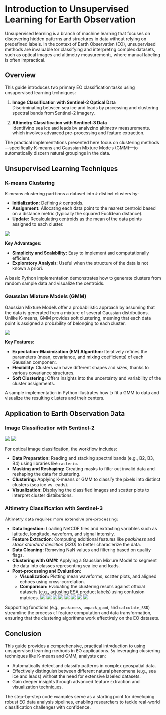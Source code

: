 # Introduction to Unsupervised Learning for Earth Observation

Unsupervised learning is a branch of machine learning that focuses on discovering hidden patterns and structures in data without relying on predefined labels. In the context of Earth Observation (EO), unsupervised methods are invaluable for classifying and interpreting complex datasets, such as optical images and altimetry measurements, where manual labeling is often impractical.

## Overview

This guide introduces two primary EO classification tasks using unsupervised learning techniques:

1. **Image Classification with Sentinel-2 Optical Data**  
   Discriminating between sea ice and leads by processing and clustering spectral bands from Sentinel-2 imagery.

2. **Altimetry Classification with Sentinel-3 Data**  
   Identifying sea ice and leads by analyzing altimetry measurements, which involves advanced pre-processing and feature extraction.

The practical implementations presented here focus on clustering methods—specifically K-means and Gaussian Mixture Models (GMM)—to automatically discern natural groupings in the data.

## Unsupervised Learning Techniques

### K-means Clustering
K-means clustering partitions a dataset into *k* distinct clusters by:
- **Initialization:** Defining *k* centroids.
- **Assignment:** Allocating each data point to the nearest centroid based on a distance metric (typically the squared Euclidean distance).
- **Update:** Recalculating centroids as the mean of the data points assigned to each cluster.

![](./kmeans.png)

**Key Advantages:**
- **Simplicity and Scalability:** Easy to implement and computationally efficient.
- **Exploratory Analysis:** Useful when the structure of the data is not known a priori.

A basic Python implementation demonstrates how to generate clusters from random sample data and visualize the centroids.

### Gaussian Mixture Models (GMM)
Gaussian Mixture Models offer a probabilistic approach by assuming that the data is generated from a mixture of several Gaussian distributions. Unlike K-means, GMM provides soft clustering, meaning that each data point is assigned a probability of belonging to each cluster.

![](./GMM.png)

**Key Features:**
- **Expectation-Maximization (EM) Algorithm:** Iteratively refines the parameters (mean, covariance, and mixing coefficients) of each Gaussian component.
- **Flexibility:** Clusters can have different shapes and sizes, thanks to various covariance structures.
- **Soft Clustering:** Offers insights into the uncertainty and variability of the cluster assignments.

A sample implementation in Python illustrates how to fit a GMM to data and visualize the resulting clusters and their centers.

## Application to Earth Observation Data

### Image Classification with Sentinel-2
![](./kms2.png)
![](./gmms2.png)

For optical image classification, the workflow includes:
- **Data Preparation:** Reading and stacking spectral bands (e.g., B2, B3, B4) using libraries like `rasterio`.
- **Masking and Reshaping:** Creating masks to filter out invalid data and reshaping the data for clustering.
- **Clustering:** Applying K-means or GMM to classify the pixels into distinct clusters (sea ice vs. leads).
- **Visualization:** Displaying the classified images and scatter plots to interpret cluster distributions.

### Altimetry Classification with Sentinel-3

Altimetry data requires more extensive pre-processing:
- **Data Ingestion:** Loading NetCDF files and extracting variables such as latitude, longitude, waveform, and signal intensity.
- **Feature Extraction:** Computing additional features like *peakiness* and *stack standard deviation (SSD)* to better characterize the data.
- **Data Cleaning:** Removing NaN values and filtering based on quality flags.
- **Clustering with GMM:** Applying a Gaussian Mixture Model to segment the data into classes representing sea ice and leads.
- **Post-processing and Evaluation:**  
  - **Visualization:** Plotting mean waveforms, scatter plots, and aligned echoes using cross-correlation.
  - **Comparison:** Evaluating the clustering results against official datasets (e.g., adjusting ESA product labels) using confusion matrices.
![](./sd4ec.png)
![](./echos.png)
![](./lead_echos.png)
![](./sea_ice_echos.png)
![](./sp0.png)
![](./sp.png)
![](./sp1.png)
![](./waucc.png)

Supporting functions (e.g., `peakiness`, `unpack_gpod`, and `calculate_SSD`) streamline the process of feature computation and data transformation, ensuring that the clustering algorithms work effectively on the EO datasets.

## Conclusion

This guide provides a comprehensive, practical introduction to using unsupervised learning methods in EO applications. By leveraging clustering techniques like K-means and GMM, analysts can:

- Automatically detect and classify patterns in complex geospatial data.
- Effectively distinguish between different natural phenomena (e.g., sea ice and leads) without the need for extensive labeled datasets.
- Gain deeper insights through advanced feature extraction and visualization techniques.

The step-by-step code examples serve as a starting point for developing robust EO data analysis pipelines, enabling researchers to tackle real-world classification challenges with confidence.
